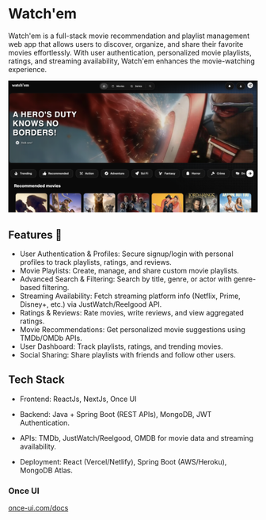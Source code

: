 # Watch'em 

Watch'em is a full-stack movie recommendation and playlist management web app that allows users to discover, organize, and share their favorite movies effortlessly. With user authentication, personalized movie playlists, ratings, and streaming availability, Watch'em enhances the movie-watching experience.


![Alt text](/public/images/demo.png)

## Features 🚀

- User Authentication & Profiles: Secure signup/login with personal profiles to track playlists, ratings, and reviews.
- Movie Playlists: Create, manage, and share custom movie playlists.
- Advanced Search & Filtering: Search by title, genre, or actor with genre-based filtering.
- Streaming Availability: Fetch streaming platform info (Netflix, Prime, Disney+, etc.) via JustWatch/Reelgood API.
- Ratings & Reviews: Rate movies, write reviews, and view aggregated ratings.
- Movie Recommendations: Get personalized movie suggestions using TMDb/OMDb APIs.
- User Dashboard: Track playlists, ratings, and trending movies.
- Social Sharing: Share playlists with friends and follow other users.


## Tech Stack

- Frontend: ReactJs, NextJs, Once UI

- Backend: Java + Spring Boot (REST APIs), MongoDB, JWT Authentication.
- APIs: TMDb, JustWatch/Reelgood, OMDB for movie data and streaming availability.
- Deployment: React (Vercel/Netlify), Spring Boot (AWS/Heroku), MongoDB Atlas.

###  Once UI

[once-ui.com/docs](https://once-ui.com/docs)
